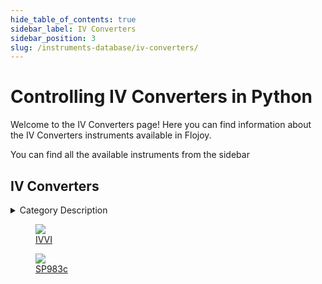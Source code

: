```yaml
--- 
hide_table_of_contents: true
sidebar_label: IV Converters
sidebar_position: 3
slug: /instruments-database/iv-converters/
---
```


# Controlling IV Converters in Python

Welcome to the IV Converters page! Here you can find information about the IV Converters instruments available in Flojoy.

You can find all the available instruments from the sidebar


## IV Converters 

 <details> 
 <summary>Category Description</summary> 
 An I/V-convertor is intended to convert the current from a DAC (Digital Analog Convertor) into an analog voltage and to filter this signal to keep out the alias frequencies 
 </details> 

 <div className="flex flex-wrap" style={{ marginLeft: "-55px" }}>


<div className="p-4">

<a href="/instruments-database/iv-converters/qutech/ivvi">
<figure style={{ width: "200px", height: "200px", objectFit: "scale-down", marginRight: "15px" }}>
<img src="https://res.cloudinary.com/dhopxs1y3/image/upload/v1692395733/Instruments/IV%20Converters/IVVI/file.png" style={{ width: "200px", height: "200px", objectFit: "scale-down", marginRight: "15px" }} />
<figcaption>IVVI</figcaption>
</figure>
</a></div>


<div className="p-4">

<a href="/instruments-database/iv-converters/basel/sp983c">
<figure style={{ width: "200px", height: "200px", objectFit: "scale-down", marginRight: "15px" }}>
<img src="https://res.cloudinary.com/dhopxs1y3/image/upload/v1692639467/Instruments/IV%20Converters/SP983c/file.png" style={{ width: "200px", height: "200px", objectFit: "scale-down", marginRight: "15px" }} />
<figcaption>SP983c</figcaption>
</figure>
</a></div>
</div>